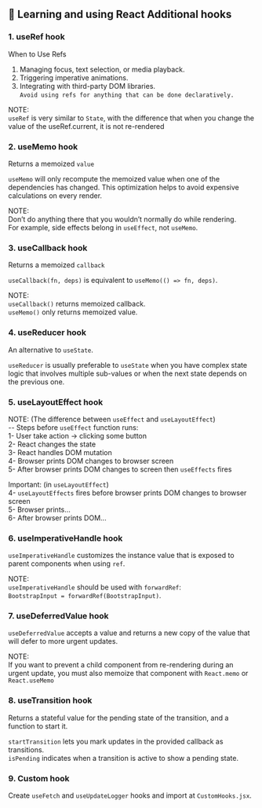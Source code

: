 ## 🚀 Learning and using React Additional hooks

### 1. useRef hook
When to Use Refs

1. Managing focus, text selection, or media playback.
2. Triggering imperative animations.
3. Integrating with third-party DOM libraries.\
   `Avoid using refs for anything that can be done declaratively.`

NOTE:\
`useRef` is very similar to `State`, with the difference that
when you change the value of the useRef.current,
it is not re-rendered

### 2. useMemo hook
Returns a memoized `value`

`useMemo` will only recompute the memoized value when one of the dependencies has changed. This optimization helps to avoid expensive calculations on every render.

NOTE:\
Don’t do anything there that you wouldn’t normally do while rendering.\
For example, side effects belong in `useEffect`, not `useMemo`.

### 3. useCallback hook
Returns a memoized `callback`

`useCallback(fn, deps)` is equivalent to `useMemo(() => fn, deps)`.

NOTE:\
`useCallback()` returns memoized callback.\
`useMemo()` only returns memoized value.

### 4. useReducer hook
An alternative to `useState`.

`useReducer` is usually preferable to `useState` when you have complex state logic that involves multiple sub-values or when the next state depends on the previous one.

### 5. useLayoutEffect hook
NOTE: (The difference between `useEffect` and `useLayoutEffect`)\
-- Steps before `useEffect` function runs:\
1- User take action -> clicking some button\
2- React changes the state\
3- React handles DOM mutation\
4- Browser prints DOM changes to browser screen\
5- After browser prints DOM changes to screen then `useEffects` fires
 
Important: (in `useLayoutEffect`)\
4- `useLayoutEffects` fires before browser prints DOM changes to browser screen\
5- Browser prints...\
6- After browser prints DOM...

### 6. useImperativeHandle hook
`useImperativeHandle` customizes the instance value that is exposed to parent components when using `ref`.

NOTE:\
`useImperativeHandle` should be used with `forwardRef`:\
`BootstrapInput = forwardRef(BootstrapInput)`.

### 7. useDeferredValue hook
`useDeferredValue` accepts a value and returns a new copy of the value that will defer to more urgent updates.

NOTE:\
If you want to prevent a child component from re-rendering during an urgent update, you must also memoize that component with `React.memo` or `React.useMemo`

### 8. useTransition hook
Returns a stateful value for the pending state of the transition, and a function to start it.

`startTransition` lets you mark updates in the provided callback as transitions.\
`isPending` indicates when a transition is active to show a pending state.

### 9. Custom hook
Create `useFetch` and `useUpdateLogger` hooks and import at `CustomHooks.jsx`.